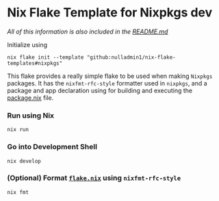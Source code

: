 # Nix Flake Template for Nixpkgs dev

_All of this information is also included in the [README.md](https://github.com/nulladmin1/nix-flake-templates/blob/main/flake.nix)_

Initialize using

```shell
nix flake init --template "github:nulladmin1/nix-flake-templates#nixpkgs"
```

This flake provides a really simple flake to be used when making `Nixpkgs` packages. It has the `nixfmt-rfc-style` formatter used in `nixpkgs`, and a package and app declaration using for building and executing the [package.nix](./package.nix) file.

### Run using Nix

```shell
nix run
```

### Go into Development Shell

```shell
nix develop
```

### (Optional) Format [`flake.nix`](flake.nix) using `nixfmt-rfc-style`

```shelll
nix fmt
```
